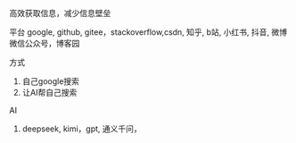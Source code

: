 
高效获取信息，减少信息壁垒

平台
google, github, gitee，stackoverflow,csdn, 知乎, b站, 小红书, 抖音, 微博
微信公众号，博客园

方式
1. 自己google搜索
2. 让AI帮自己搜索

AI 

1. deepseek, kimi，gpt, 通义千问，

